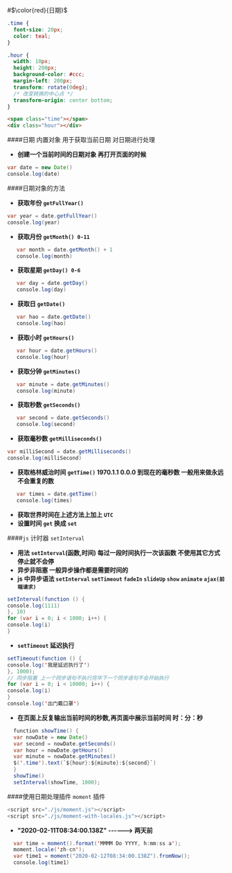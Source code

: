 #$\color{red}{日期}$

```css
.time {
  font-size: 20px;
  color: teal;
}

.hour {
  width: 10px;
  height: 200px;
  background-color: #ccc;
  margin-left: 200px;
  transform: rotate(0deg);
  /* 改变转换的中心点 */
  transform-origin: center bottom;
}
```

```html
<span class="time"></span>
<div class="hour"></div>
```

####日期 内置对象 用于获取当前日期 对日期进行处理

- **创建一个当前时间的日期对象 再打开页面的时候**

```java
var date = new Date()
console.log(date)
```

####日期对象的方法

- **获取年份 `getFullYear()`**

```java
var year = date.getFullYear()
console.log(year)
```

- **获取月份 `getMonth() 0-11`**

```java
   var month = date.getMonth() + 1
   console.log(month)
```

- **获取星期 `getDay() 0-6`**

```java
   var day = date.getDay()
   console.log(day)
```

- **获取日 `getDate()`**

```java
   var hao = date.getDate()
   console.log(hao)
```

- **获取小时 `getHours()`**

```java
   var hour = date.getHours()
   console.log(hour)
```

- **获取分钟 `getMinutes()`**

```java
   var minute = date.getMinutes()
   console.log(minute)
```

- **获取秒数 `getSeconds()`**

```java
   var second = date.getSeconds()
   console.log(second)
```

- **获取毫秒数 `getMilliseconds()`**

```java
var milliSecond = date.getMilliseconds()
console.log(milliSecond)
```

- **获取格林威治时间 `getTime()` 1970.1.1 0.0.0 到现在的毫秒数 一般用来做永远不会重复的数**

```java
   var times = date.getTime()
   console.log(times)
```

- **获取世界时间在上述方法上加上 `UTC`**
- **设置时间 `get` 换成 `set`**

####`js` 计时器 `setInterval`

- **用法 `setInterval`(函数,时间) 每过一段时间执行一次该函数 不使用其它方式停止就不会停**
- **异步非阻塞 一般异步操作都是需要时间的**
- **js 中异步语法 `setInterval` `setTimeout` `fadeIn` `slideUp` `show` `animate` `ajax(前端请求)`**

```java
setInterval(function () {
console.log(1111)
}, 10)
for (var i = 0; i < 1000; i++) {
console.log(i)
}
```

- **`setTimeout` 延迟执行**

```java
setTimeout(function () {
console.log('我是延迟执行了')
}, 1000);
// 同步阻塞 上一个同步语句不执行完毕下一个同步语句不会开始执行
for (var i = 0; i < 10000; i++) {
console.log(i)
}
console.log('出门戴口罩')
```

- **在页面上反复输出当前时间的秒数,再页面中展示当前时间 时：分：秒**

```java
  function showTime() {
  var nowDate = new Date()
  var second = nowDate.getSeconds()
  var hour = nowDate.getHours()
  var minute = nowDate.getMinutes()
  $('.time').text(`${hour}:${minute}:${second}`)
  }
  showTime()
  setInterval(showTime, 1000);
```

####使用日期处理插件 `moment` 插件

```java
<script src="./js/moment.js"></script>
<script src="./js/moment-with-locales.js"></script>
```

- **"2020-02-11T08:34:00.138Z" ------> 两天前**

```java
  var time = moment().format('MMMM Do YYYY, h:mm:ss a');
  moment.locale('zh-cn');
  var time1 = moment("2020-02-12T08:34:00.138Z").fromNow();
  console.log(time1)
```
